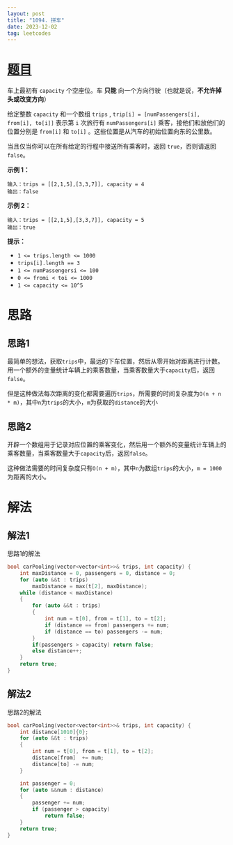 ```yaml
---
layout: post
title: "1094. 拼车"
date: 2023-12-02
tag: leetcodes
---
```


# [题目]( https://leetcode.cn/problems/car-pooling/description/) 

车上最初有 `capacity` 个空座位。车 **只能** 向一个方向行驶（也就是说，**不允许掉头或改变方向**）

给定整数 `capacity` 和一个数组 `trips` ,  `trip[i] = [numPassengers[i], from[i], to[i]]` 表示第 `i` 次旅行有 `numPassengers[i]` 乘客，接他们和放他们的位置分别是 `from[i]` 和 `to[i]` 。这些位置是从汽车的初始位置向东的公里数。

当且仅当你可以在所有给定的行程中接送所有乘客时，返回 `true`，否则请返回 `false`。

 

**示例 1：**

```
输入：trips = [[2,1,5],[3,3,7]], capacity = 4
输出：false
```

**示例 2：**

```
输入：trips = [[2,1,5],[3,3,7]], capacity = 5
输出：true
```



**提示：**

- `1 <= trips.length <= 1000`
- `trips[i].length == 3`
- `1 <= numPassengersi <= 100`
- `0 <= fromi < toi <= 1000`
- `1 <= capacity <= 10^5`



# 思路

## 思路1

最简单的想法，获取`trips`中，最远的下车位置，然后从零开始对距离进行计数。用一个额外的变量统计车辆上的乘客数量，当乘客数量大于`capacity`后，返回`false`。

但是这种做法每次距离的变化都需要遍历`trips`，所需要的时间复杂度为`O(n + n * m)`，其中`n`为`trips`的大小，`m`为获取的`distance`的大小

## 思路2

开辟一个数组用于记录对应位置的乘客变化，然后用一个额外的变量统计车辆上的乘客数量，当乘客数量大于`capacity`后，返回`false`。

这种做法需要的时间复杂度只有`O(n + m)`，其中`n`为数组`trips`的大小，`m = 1000`为距离的大小。



# 解法

## 解法1

思路1的解法

```c++
bool carPooling(vector<vector<int>>& trips, int capacity) {
    int maxDistance = 0, passengers = 0, distance = 0;
    for (auto &&t : trips)
        maxDistance = max(t[2], maxDistance);
    while (distance < maxDistance)
    {
        for (auto &&t : trips)
        {
            int num = t[0], from = t[1], to = t[2];
            if (distance == from) passengers += num;
            if (distance == to) passengers -= num;
        }
        if(passengers > capacity) return false;
        else distance++;
    }
    return true;
}
```

## 解法2

思路2的解法

```c++
bool carPooling(vector<vector<int>>& trips, int capacity) {
    int distance[1010]{0};
    for (auto &&t : trips)
    {
        int num = t[0], from = t[1], to = t[2];
        distance[from]  += num;
        distance[to] -= num;
    }

    int passenger = 0;
    for (auto &&num : distance)
    {
        passenger += num;
        if (passenger > capacity) 
            return false;
    }
    return true;        
}
```